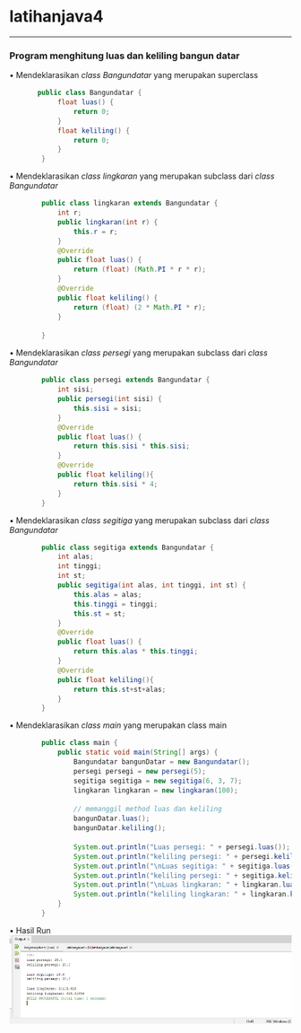 # latihanjava4
___
### Program menghitung luas dan keliling bangun datar

• Mendeklarasikan <i>class Bangundatar</i> yang merupakan superclass
```java 
       public class Bangundatar {
            float luas() {
                return 0;
            }
            float keliling() {
                return 0;
            }
        }
```
• Mendeklarasikan <i>class lingkaran</i> yang merupakan subclass dari <i>class Bangundatar</i>
```java 
        public class lingkaran extends Bangundatar {
            int r;
            public lingkaran(int r) {
                this.r = r;              
            }
            @Override
            public float luas() {
                return (float) (Math.PI * r * r);
            }
            @Override
            public float keliling() {
                return (float) (2 * Math.PI * r);
            }
            
        }
```
• Mendeklarasikan <i>class persegi</i> yang merupakan subclass dari <i>class Bangundatar</i>
```java 
        public class persegi extends Bangundatar {
            int sisi;
            public persegi(int sisi) {
                this.sisi = sisi;
            }
            @Override
            public float luas() {
                return this.sisi * this.sisi;
            }
            @Override
            public float keliling(){
                return this.sisi * 4;
            }
        }
```
• Mendeklarasikan <i>class segitiga</i> yang merupakan subclass dari <i>class Bangundatar</i>
```java 
        public class segitiga extends Bangundatar {
            int alas;
            int tinggi;
            int st;
            public segitiga(int alas, int tinggi, int st) {
                this.alas = alas;
                this.tinggi = tinggi;
                this.st = st;
            }
            @Override
            public float luas() {
                return this.alas * this.tinggi;
            }
            @Override
            public float keliling(){
                return this.st+st+alas;
            }
        }
```
• Mendeklarasikan <i>class main</i> yang merupakan class main
```java
        public class main {
            public static void main(String[] args) {
                Bangundatar bangunDatar = new Bangundatar();
                persegi persegi = new persegi(5);
                segitiga segitiga = new segitiga(6, 3, 7);
                lingkaran lingkaran = new lingkaran(100);
                
                // memanggil method luas dan keliling
                bangunDatar.luas();
                bangunDatar.keliling();
                
                System.out.println("Luas persegi: " + persegi.luas());
                System.out.println("keliling persegi: " + persegi.keliling());
                System.out.println("\nLuas segitiga: " + segitiga.luas());
                System.out.println("keliling persegi: " + segitiga.keliling());
                System.out.println("\nLuas lingkaran: " + lingkaran.luas());
                System.out.println("keliling lingkaran: " + lingkaran.keliling());
            }
        }
```
• Hasil Run
![Gambar 1](Polymorphism/src/runprogram.png)